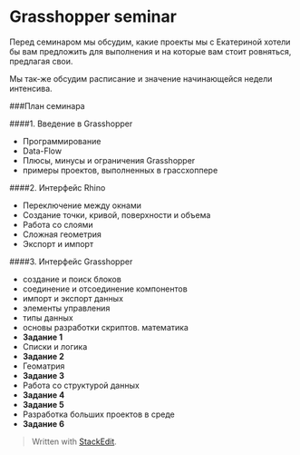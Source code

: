 
Grasshopper seminar
===================

Перед семинаром мы обсудим, какие проекты мы с Екатериной хотели бы вам предложить для выполнения
и на которые вам стоит ровняться, предлагая свои.

Мы так-же обсудим расписание и значение начинающейся недели интенсива.

###План семинара

####1. Введение в  Grasshopper
- Программирование
- Data-Flow
- Плюсы, минусы и ограничения Grasshopper
- примеры проектов, выполненных в грассхоппере

####2. Интерфейс Rhino

- Переключение между окнами
- Создание точки, кривой, поверхности и объема
- Работа со слоями
- Сложная геометрия
- Экспорт и импорт

####3. Интерфейс Grasshopper
- создание и поиск блоков
- соединение и отсоединение компонентов
- импорт и экспорт данных
- элементы управления
- типы данных
- основы разработки скриптов. математика
- **Задание 1**
- Списки и логика
- **Задание 2**
- Геоматрия
- **Задание 3**
- Работа со структурой данных
- **Задание 4**
- **Задание 5**
- Разработка больших проектов в среде
- **Задание 6**


> Written with [StackEdit](https://stackedit.io/).
